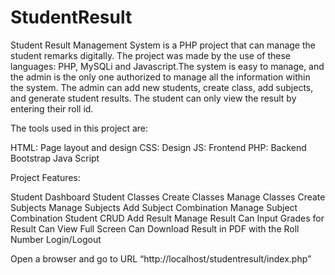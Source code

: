 # StudentResult
Student Result Management System  is a PHP project that can manage the student remarks digitally. The project was made by the use of these languages: PHP, MySQLi and Javascript.The system is easy to manage, and the admin is the only one authorized to manage all the information within the system. The admin can add new students, create class, add subjects, and generate student results. The student can only view the result by entering their roll id.

The tools used in this project are:

HTML: Page layout and design
CSS: Design
JS: Frontend
PHP: Backend
Bootstrap
Java Script

Project Features:

Student Dashboard
Student Classes
Create Classes
Manage Classes
Create Subjects
Manage Subjects
Add Subject Combination
Manage Subject Combination
Student CRUD
Add Result
Manage Result
Can Input Grades for Result
Can View Full Screen
Can Download Result in PDF with the Roll Number
Login/Logout


Open a browser and go to URL “http://localhost/studentresult/index.php”
